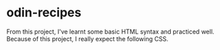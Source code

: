 # odin-recipes
From this project, I've learnt some basic HTML syntax and practiced well. Because of this project, I really expect the following CSS.
